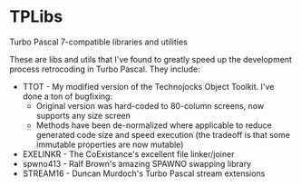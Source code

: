 # TPLibs
Turbo Pascal 7-compatible libraries and utilities

These are libs and utils that I've found to greatly speed up the development process retrocoding in Turbo Pascal.  They include:

  * TTOT - My modified version of the Technojocks Object Toolkit.  I've done a ton of bugfixing:
    * Original version was hard-coded to 80-column screens, now supports any size screen
    * Methods have been de-normalized where applicable to reduce generated code size and speed execution (the tradeoff is that some immutable properties are now mutable)
  * EXELINKR - The CoExistance's excellent file linker/joiner
  * spwno413 - Ralf Brown's amazing SPAWNO swapping library
  * STREAM16 - Duncan Murdoch's Turbo Pascal stream extensions
